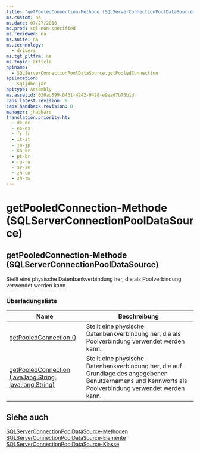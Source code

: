 ```yaml
---
title: "getPooledConnection-Methode (SQLServerConnectionPoolDataSource)"
ms.custom: na
ms.date: 07/27/2016
ms.prod: sql-non-specified
ms.reviewer: na
ms.suite: na
ms.technology: 
  - drivers
ms.tgt_pltfrm: na
ms.topic: article
apiname: 
  - SQLServerConnectionPoolDataSource.getPooledConnection
apilocation: 
  - sqljdbc.jar
apitype: Assembly
ms.assetid: 030ad599-0431-4242-9428-e9ead7b75b1d
caps.latest.revision: 9
caps.handback.revision: 8
manager: jhubbard
translation.priority.ht: 
  - de-de
  - es-es
  - fr-fr
  - it-it
  - ja-jp
  - ko-kr
  - pt-br
  - ru-ru
  - sv-se
  - zh-cn
  - zh-tw
---
```

# getPooledConnection-Methode (SQLServerConnectionPoolDataSource)
    
## getPooledConnection\-Methode \(SQLServerConnectionPoolDataSource\)  
 Stellt eine physische Datenbankverbindung her, die als Poolverbindung verwendet werden kann.  
  
### Überladungsliste  
  
|Name|Beschreibung|  
|----------|------------------|  
|[getPooledConnection \(\)](../content/getPooledConnection-Method---.md)|Stellt eine physische Datenbankverbindung her, die als Poolverbindung verwendet werden kann.|  
|[getPooledConnection \(java.lang.String, java.lang.String\)](../content/getPooledConnection-Method--java.lang.String--java.lang.String-.md)|Stellt eine physische Datenbankverbindung her, die auf Grundlage des angegebenen Benutzernamens und Kennworts als Poolverbindung verwendet werden kann.|  
  
## Siehe auch  
 [SQLServerConnectionPoolDataSource-Methoden](../content/SQLServerConnectionPoolDataSource-Methods.md)   
 [SQLServerConnectionPoolDataSource-Elemente](../content/SQLServerConnectionPoolDataSource-Members.md)   
 [SQLServerConnectionPoolDataSource-Klasse](../content/SQLServerConnectionPoolDataSource-Class.md)  
  
  